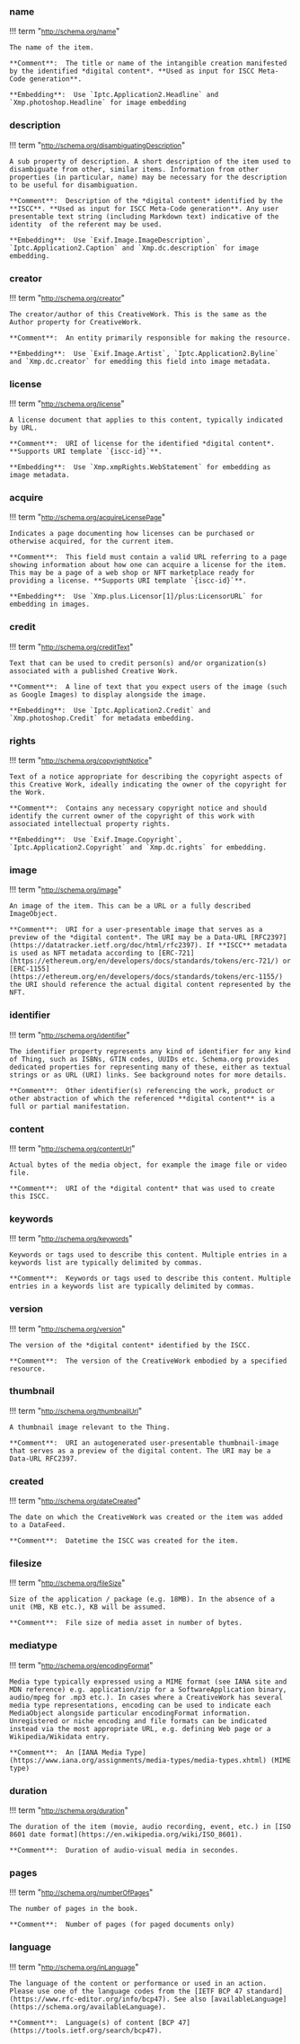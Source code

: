 ### **name**

!!! term "<small><http://schema.org/name></small>"

    The name of the item.

    **Comment**:  The title or name of the intangible creation manifested by the identified *digital content*. **Used as input for ISCC Meta-Code generation**.

    **Embedding**:  Use `Iptc.Application2.Headline` and `Xmp.photoshop.Headline` for image embedding

### **description**

!!! term "<small><http://schema.org/disambiguatingDescription></small>"

    A sub property of description. A short description of the item used to disambiguate from other, similar items. Information from other properties (in particular, name) may be necessary for the description to be useful for disambiguation.

    **Comment**:  Description of the *digital content* identified by the **ISCC**. **Used as input for ISCC Meta-Code generation**. Any user presentable text string (including Markdown text) indicative of the identity  of the referent may be used.

    **Embedding**:  Use `Exif.Image.ImageDescription`, `Iptc.Application2.Caption` and `Xmp.dc.description` for image embedding.

### **creator**

!!! term "<small><http://schema.org/creator></small>"

    The creator/author of this CreativeWork. This is the same as the Author property for CreativeWork.

    **Comment**:  An entity primarily responsible for making the resource.

    **Embedding**:  Use `Exif.Image.Artist`, `Iptc.Application2.Byline` and `Xmp.dc.creator` for emedding this field into image metadata.

### **license**

!!! term "<small><http://schema.org/license></small>"

    A license document that applies to this content, typically indicated by URL.

    **Comment**:  URI of license for the identified *digital content*. **Supports URI template `{iscc-id}`**.

    **Embedding**:  Use `Xmp.xmpRights.WebStatement` for embedding as image metadata.

### **acquire**

!!! term "<small><http://schema.org/acquireLicensePage></small>"

    Indicates a page documenting how licenses can be purchased or otherwise acquired, for the current item.

    **Comment**:  This field must contain a valid URL referring to a page showing information about how one can acquire a license for the item. This may be a page of a web shop or NFT marketplace ready for providing a license. **Supports URI template `{iscc-id}`**.

    **Embedding**:  Use `Xmp.plus.Licensor[1]/plus:LicensorURL` for embedding in images.

### **credit**

!!! term "<small><http://schema.org/creditText></small>"

    Text that can be used to credit person(s) and/or organization(s) associated with a published Creative Work.

    **Comment**:  A line of text that you expect users of the image (such as Google Images) to display alongside the image.

    **Embedding**:  Use `Iptc.Application2.Credit` and `Xmp.photoshop.Credit` for metadata embedding.

### **rights**

!!! term "<small><http://schema.org/copyrightNotice></small>"

    Text of a notice appropriate for describing the copyright aspects of this Creative Work, ideally indicating the owner of the copyright for the Work.

    **Comment**:  Contains any necessary copyright notice and should identify the current owner of the copyright of this work with associated intellectual property rights.

    **Embedding**:  Use `Exif.Image.Copyright`, `Iptc.Application2.Copyright` and `Xmp.dc.rights` for embedding.

### **image**

!!! term "<small><http://schema.org/image></small>"

    An image of the item. This can be a URL or a fully described ImageObject.

    **Comment**:  URI for a user-presentable image that serves as a preview of the *digital content*. The URI may be a Data-URL [RFC2397](https://datatracker.ietf.org/doc/html/rfc2397). If **ISCC** metadata is used as NFT metadata according to [ERC-721](https://ethereum.org/en/developers/docs/standards/tokens/erc-721/) or [ERC-1155](https://ethereum.org/en/developers/docs/standards/tokens/erc-1155/) the URI should reference the actual digital content represented by the NFT.

### **identifier**

!!! term "<small><http://schema.org/identifier></small>"

    The identifier property represents any kind of identifier for any kind of Thing, such as ISBNs, GTIN codes, UUIDs etc. Schema.org provides dedicated properties for representing many of these, either as textual strings or as URL (URI) links. See background notes for more details.

    **Comment**:  Other identifier(s) referencing the work, product or other abstraction of which the referenced **digital content** is a full or partial manifestation.

### **content**

!!! term "<small><http://schema.org/contentUrl></small>"

    Actual bytes of the media object, for example the image file or video file.

    **Comment**:  URI of the *digital content* that was used to create this ISCC.

### **keywords**

!!! term "<small><http://schema.org/keywords></small>"

    Keywords or tags used to describe this content. Multiple entries in a keywords list are typically delimited by commas.

    **Comment**:  Keywords or tags used to describe this content. Multiple entries in a keywords list are typically delimited by commas.

### **version**

!!! term "<small><http://schema.org/version></small>"

    The version of the *digital content* identified by the ISCC.

    **Comment**:  The version of the CreativeWork embodied by a specified resource.

### **thumbnail**

!!! term "<small><http://schema.org/thumbnailUrl></small>"

    A thumbnail image relevant to the Thing.

    **Comment**:  URI an autogenerated user-presentable thumbnail-image that serves as a preview of the digital content. The URI may be a Data-URL RFC2397.

### **created**

!!! term "<small><http://schema.org/dateCreated></small>"

    The date on which the CreativeWork was created or the item was added to a DataFeed.

    **Comment**:  Datetime the ISCC was created for the item.

### **filesize**

!!! term "<small><http://schema.org/fileSize></small>"

    Size of the application / package (e.g. 18MB). In the absence of a unit (MB, KB etc.), KB will be assumed.

    **Comment**:  File size of media asset in number of bytes.

### **mediatype**

!!! term "<small><http://schema.org/encodingFormat></small>"

    Media type typically expressed using a MIME format (see IANA site and MDN reference) e.g. application/zip for a SoftwareApplication binary, audio/mpeg for .mp3 etc.). In cases where a CreativeWork has several media type representations, encoding can be used to indicate each MediaObject alongside particular encodingFormat information. Unregistered or niche encoding and file formats can be indicated instead via the most appropriate URL, e.g. defining Web page or a Wikipedia/Wikidata entry.

    **Comment**:  An [IANA Media Type](https://www.iana.org/assignments/media-types/media-types.xhtml) (MIME type)

### **duration**

!!! term "<small><http://schema.org/duration></small>"

    The duration of the item (movie, audio recording, event, etc.) in [ISO 8601 date format](https://en.wikipedia.org/wiki/ISO_8601).

    **Comment**:  Duration of audio-visual media in secondes.

### **pages**

!!! term "<small><http://schema.org/numberOfPages></small>"

    The number of pages in the book.

    **Comment**:  Number of pages (for paged documents only)

### **language**

!!! term "<small><http://schema.org/inLanguage></small>"

    The language of the content or performance or used in an action. Please use one of the language codes from the [IETF BCP 47 standard](https://www.rfc-editor.org/info/bcp47). See also [availableLanguage](https://schema.org/availableLanguage).

    **Comment**:  Language(s) of content [BCP 47](https://tools.ietf.org/search/bcp47).

